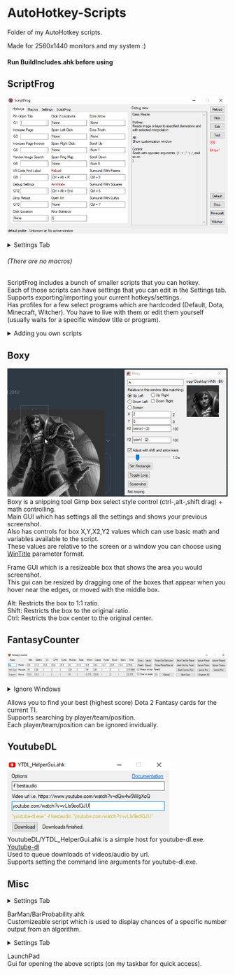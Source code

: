 # AutoHotkey-Scripts
 Folder of my AutoHotkey scripts.
 
 Made for 2560x1440 monitors and my system :)  
 
 #### Run BuildIncludes.ahk before using
 
 ## ScriptFrog  
 ![ScriptFrog](https://raw.githubusercontent.com/Satsaa/My-AutoHotkey-Scripts/master/v1/Res/Readme/ScriptFrog.png "ScriptFrog") 
<details><summary>Settings Tab</summary>
<p>  
 
 ![ScriptFrog2](https://raw.githubusercontent.com/Satsaa/My-AutoHotkey-Scripts/master/v1/Res/Readme/ScriptFrogSettings.png "ScriptFrog") 

</p>
</details>

###### (There are no macros)  
 ScriptFrog includes a bunch of smaller scripts that you can hotkey.  
 Each of those scripts can have settings that you can edit in the Settings tab.  
 Supports exporting/importing your current hotkeys/settings.  
 Has profiles for a few select programs which are hardcoded (Default, Dota, Minecraft, Witcher). You have to live with them or edit them yourself (usually waits for a specific window title or program).

<details><summary>Adding you own scripts</summary>
<p>
 
 Each script can have a bunch of settings. Each variable is defined for a script like `HotkeyAllowModifiers[SC] := <value>`.  
 Scripts are usually under v1/ScriptFrog/Scripts but this is not needed. #Include the script you made in the start of ScriptFrog.ahk (where all the other ones are included).  
 Subroutes are called as \<HotkeySub\>_\<SubRoute\> (eg. MYSCRIPT_Load, MYSCRIPT_Ctrl, MYSCRIPT).  
 The \<HotkeySub\> label is called when an assigned hotkey is pressed without modifiers.  

```autohotkey
; Required
HotkeyName := [],                   ;Displayed name of the hotkey. Must be a valid variable name. "_" is displayed as a space
HotkeySub := [],                    ;Subroute prefix (_ is added to the end)
HotkeyDescription := [],            ;Description of what each hotkeys do / any text
HotkeySettings := [],               ;Comma separated list of settings that will be shown in the Settings tab
HotkeySettingsDescription := [],    ;Description of what all the settings do / any text

; Optional
HotkeyGlobal := [],                 ;Defines if the hotkey will be globally active
HotkeyAllowModifiers := [],         ;Defines if the hotkey allows modifiers in its hotkey
HotkeyDisableMain[]                 ;Defines if the hotkey's main       subroute is NOT active (Executed when hotkey is pressed without modifiers)
HotkeyAny := [],                    ;Defines if the hotkey's Any        subroute is active (Disables modifier subroutes. Executed when hotkey is pressed with any or no modifiers)
HotkeyCtrl := [],                   ;Defines if the hotkey's Ctrl       subroute is active
HotkeyAlt := [],                    ;Defines if the hotkey's Alt        subroute is active
HotkeyShift := [],                  ;Defines if the hotkey's Shift      subroute is active
HotkeyCtrlAlt := [],                ;Defines if the hotkey's CtrlAlt    subroute is active
HotkeyCtrlShift := [],              ;Defines if the hotkey's CtrlShift  subroute is active
HotkeyAltShift := [],               ;Defines if the hotkey's AltShift   subroute is active
HotkeyCtrlAltShift := [],           ;Defines if the hotkey's CtrlAltShift  subroute is active
HotkeyTick := [],                   ;Defines if the hotkey's Tick       subroute is active  Executed on each tick
```

Here is how the Annihilate script is done. 
`GoTo AN_End` after variables and `AN_End:` at the end is required for each script. (Prevents main script from stopping when including these scripts)

```authotkey
SC++
HotkeyName[SC] := "Annihilate"
HotkeySub[SC] := "AN"
HotkeyDescription[SC] := "Hotkey:`nKill the script immediately`n`nThis hotkey will be active in all profiles"
HotkeyGlobal[SC] := 1
HotkeyAllowModifiers[SC] := 1
GoTo AN_End

AN_Load:
Return

AN:
GoTo Terminate
Return

AN_End:
```
</p>
</details>

 ## Boxy
 ![Boxy](https://raw.githubusercontent.com/Satsaa/My-AutoHotkey-Scripts/master/v1/Res/Readme/Boxy.png "Boxy")   
 Boxy is a snipping tool Gimp box select style control (ctrl-,alt-,shift drag) + math controlling.  
 Main GUI which has settings all the settings and shows your previous screenshot.  
 Also has controls for box X,Y,X2,Y2 values which can use basic math and variables available to the script.  
 These values are relative to the screen or a window you can choose using [WinTitle](https://www.autohotkey.com/docs/misc/WinTitle.htm) parameter format.  
 

 Frame GUI which is a resizeable box that shows the area you would screenshot.  
 This gui can be resized by dragging one of the boxes that appear when you hover near the edges, or moved with the middle box.  
 
 Alt: Restricts the box to 1:1 ratio.  
 Shift: Restricts the box to the original ratio.  
 Ctrl: Restricts the box center to the original center.   
 
 ## FantasyCounter
 ![FantasyCounter](https://raw.githubusercontent.com/Satsaa/My-AutoHotkey-Scripts/master/v1/Res/Readme/FantasyCounter.png "FantasyCounter")  
<details><summary>Ignore Windows</summary>
<p>  
 
 ![FantasyCounter2](https://raw.githubusercontent.com/Satsaa/My-AutoHotkey-Scripts/master/v1/Res/Readme/FantasyCounterIgnores.png "FantasyCounter") 

</p>
</details>

 Allows you to find your best (highest score) Dota 2 Fantasy cards for the current TI.  
 Supports searching by player/team/position.  
 Each player/team/position can be ignored invidually.  
 
 ## YoutubeDL
 ![YoutubeDL](https://raw.githubusercontent.com/Satsaa/My-AutoHotkey-Scripts/master/v1/Res/Readme/YoutubeDl.png "YoutubeDL")   
 YoutubeDL/YTDL_HelperGui.ahk is a simple host for youtube-dl.exe. [Youtube-dl](https://rg3.github.io/youtube-dl)  
 Used to queue downloads of videos/audio by url.  
 Supports setting the command line arguments for youtube-dl.exe.  
 
 ## Misc
<details><summary>Settings Tab</summary>
<p>  
 
 ![BarMan](https://raw.githubusercontent.com/Satsaa/My-AutoHotkey-Scripts/master/v1/Res/Readme/BarMan.png "BarMan")   

</p>
</details> 

 BarMan/BarProbability.ahk  
 Customizeable script which is used to display chances of a specific number output from an algorithm.  
 
<details><summary>Settings Tab</summary>
<p>  
 
 ![LaunchPad](https://raw.githubusercontent.com/Satsaa/My-AutoHotkey-Scripts/master/v1/Res/Readme/LaunchPad.png "LaunchPad") 

</p>
</details>   

 LaunchPad  
 Gui for opening the above scripts (on my taskbar for quick access).  
